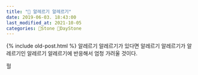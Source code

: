 ```yaml
---
title: "🌱 알레르기 알레르기"
date: 2019-06-03. 18:43:00
last_modified_at: 2021-10-05
categories: 🗿Stone 🌱DayStone
---
```

{% include old-post.html %}
알레르기 알레르기가 있다면 알레르기 알레르기가 알레르기인 알레르기 알레르기에 반응해서 엄청 가려울 것이다.

헐